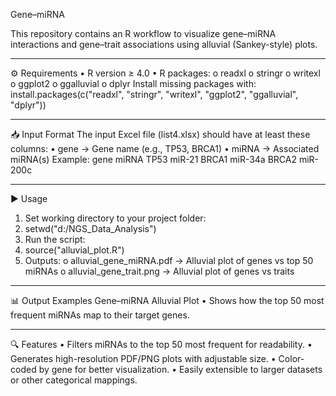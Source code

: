 Gene–miRNA 

This repository contains an R workflow to visualize gene–miRNA interactions and gene–trait associations using alluvial (Sankey-style) plots.
________________________________________
⚙️ Requirements
•	R version ≥ 4.0
•	R packages:
o	readxl
o	stringr
o	writexl
o	ggplot2
o	ggalluvial
o	dplyr
Install missing packages with:
install.packages(c("readxl", "stringr", "writexl", "ggplot2", "ggalluvial", "dplyr"))
________________________________________
📥 Input Format
The input Excel file (list4.xlsx) should have at least these columns:
•	gene → Gene name (e.g., TP53, BRCA1)
•	miRNA → Associated miRNA(s)
Example:
gene	miRNA
TP53	miR-21
BRCA1	miR-34a
BRCA2	miR-200c
________________________________________
▶️ Usage
1.	Set working directory to your project folder:
2.	setwd("d:/NGS_Data_Analysis")
3.	Run the script:
4.	source("alluvial_plot.R")
5.	Outputs:
o	alluvial_gene_miRNA.pdf → Alluvial plot of genes vs top 50 miRNAs
o	alluvial_gene_trait.png → Alluvial plot of genes vs traits
________________________________________
📊 Output Examples
Gene–miRNA Alluvial Plot
•	Shows how the top 50 most frequent miRNAs map to their target genes.
________________________________________
🔍 Features
•	Filters miRNAs to the top 50 most frequent for readability.
•	Generates high-resolution PDF/PNG plots with adjustable size.
•	Color-coded by gene for better visualization.
•	Easily extensible to larger datasets or other categorical mappings.

